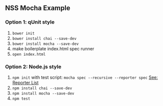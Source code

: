 NSS Mocha Example
-----------------

### Option 1: qUnit style

1. `bower init`
2. `bower install chai --save-dev`
3. `bower install mocha --save-dev`
4. make boilerplate index.html spec runner
5. `open index.html`

### Option 2: Node.js style

1. `npm init` with test script: `mocha spec --recursive --reporter spec` [See: Reporter List](http://mochajs.org/#reporters)
2. `npm install chai --save-dev`
3. `npm install mocha --save-dev`
4. `npm test`
